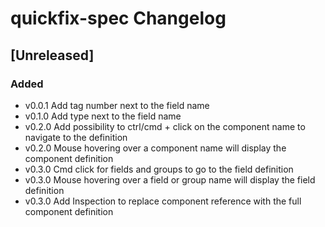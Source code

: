 <!-- Keep a Changelog guide -> https://keepachangelog.com -->

# quickfix-spec Changelog

## [Unreleased]

### Added
- v0.0.1 Add tag number next to the field name
- v0.1.0 Add type next to the field name
- v0.2.0 Add possibility to ctrl/cmd + click on the component name to navigate to the definition
- v0.2.0 Mouse hovering over a component name will display the component definition
- v0.3.0 Cmd click for fields and groups to go to the field definition
- v0.3.0 Mouse hovering over a field or group name will display the field definition
- v0.3.0 Add Inspection to replace component reference with the full component definition
